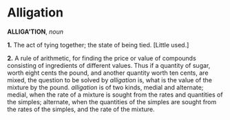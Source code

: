 # Alligation

**ALLIGA'TION**, _noun_

**1.** The act of tying together; the state of being tied. \[Little used.\]

**2.** A rule of arithmetic, for finding the price or value of compounds consisting of ingredients of different values. Thus if a quantity of sugar, worth eight cents the pound, and another quantity worth ten cents, are mixed, the question to be solved by _alligation_ is, what is the value of the mixture by the pound. _alligation_ is of two kinds, medial and alternate; medial, when the rate of a mixture is sought from the rates and quantities of the simples; alternate, when the quantities of the simples are sought from the rates of the simples, and the rate of the mixture.